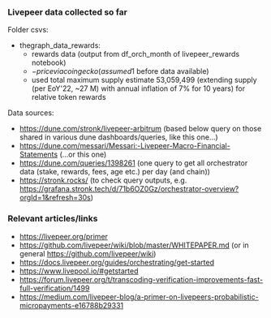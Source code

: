 ### Livepeer data collected so far

Folder csvs:
* thegraph_data_rewards: 
    - rewards data (output from df_orch_month of livepeer_rewards notebook)
    - $-price via coingecko (assumed 1$ before data available)
    - used total maximum supply estimate 53,059,499 (extending supply (per EoY'22, ~27 M) with annual inflation of 7% for 10 years) for relative token rewards

Data sources:
* https://dune.com/stronk/livepeer-arbitrum (based below query on those shared in various dune dashboards/queries, like this one...)
* https://dune.com/messari/Messari:-Livepeer-Macro-Financial-Statements (...or this one)
* https://dune.com/queries/1398261 (one query to get all orchestrator data (stake, rewards, fees, age etc.) per day (and chain))   
* https://stronk.rocks/ (to check query outputs, e.g. https://grafana.stronk.tech/d/71b6OZ0Gz/orchestrator-overview?orgId=1&refresh=30s)



### Relevant articles/links

- https://livepeer.org/primer
- https://github.com/livepeer/wiki/blob/master/WHITEPAPER.md (or in general https://github.com/livepeer/wiki)
- https://docs.livepeer.org/guides/orchestrating/get-started
- https://www.livepool.io/#getstarted
- https://forum.livepeer.org/t/transcoding-verification-improvements-fast-full-verification/1499
- https://medium.com/livepeer-blog/a-primer-on-livepeers-probabilistic-micropayments-e16788b29331